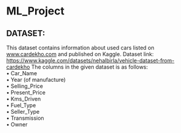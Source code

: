 # ML_Project

## DATASET:
This dataset contains information about used cars listed on www.cardekho.com and published on Kaggle. Dataset link: https://www.kaggle.com/datasets/nehalbirla/vehicle-dataset-from-cardekho
The columns in the given dataset is as follows:  
  •	Car_Name  
  •	Year (of manufacture)  
  •	Selling_Price  
  •	Present_Price  
  •	Kms_Driven  
  •	Fuel_Type  
  •	Seller_Type  
  •	Transmission  
  •	Owner  
